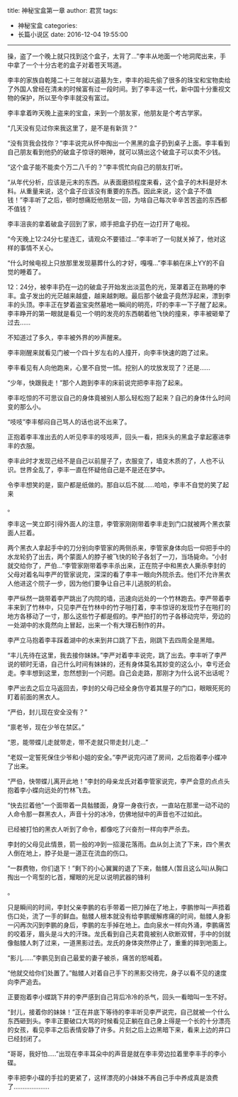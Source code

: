 title: 神秘宝盒第一章
author: 君赏
tags:
  - 神秘宝盒
categories:
  - 长篇小说区
date: 2016-12-04 19:55:00
---
操，盗了一个晚上就只找到这个盒子，太背了…”李丰从地面一个地洞爬出来，手中拿了一个十分古老的盒子对着苍天骂道。

李丰的家族自乾隆二十三年就以盗墓为生，李丰的祖先偷了很多的珠宝和宝物卖给了外国人曾经在清未的时候富有过一段时间。到了李丰这一代，新中国十分重视文物的保护，所以至今李丰就没有富过。

李丰拿着昨天晚上盗来的宝盒，来到一个朋友家，他朋友是个考古学家。

“几天没有见过你来我这里了，是不是有新货？”

“没有货我会找你？”李丰说完从怀中掏出一个黑黑的盒子扔到桌子上面。李丰看到自己朋友看到他扔的破盒子惊讶的眼神，就可以猜出这个破盒子可以卖不少钱。

“这个盒子能不能卖个万二八千的？”李丰慌忙向自己的朋友打听。

“从年代分析，应该是元末的东西。从表面磨损程度来看，这个盒子的木料是好木料。从重量来说，这个盒子应该没有重要的东西。因此来说，这个盒子不值钱！”李丰听了之后，顿时想痛贬他朋友一回，为啥自己每次辛辛苦苦盗的东西都不值钱？

李丰沮丧的拿着破盒子回到了家，顺手把盒子扔在一边打开了电视。

“今天晚上12:24分七星连汇，请观众不要错过…”李丰听了一句就关掉了，他对这样的事情不关心。

“什么时候电视上只放那里发现墓葬什么的才好，嘎嘎…”李丰躺在床上YY的不自觉的睡着了。

12：24分，被李丰扔在一边的破盒子开始发出淡蓝色的光，笼罩着正在熟睡的李丰。盒子发出的光茫越来越盛，越来越刺眼。最后那个破盒子竟然浮起来，漂到李丰的头顶。李丰正在梦着盗宝突然墓地一瞬间的明亮，吓的李丰一下子醒了起来。李丰睁开的第一眼就是看见一个明的发亮的东西朝着他飞快的撞来，李丰被砸晕了过去……

不知道过了多久，李丰被外界的吵声醒来。

李丰刚醒来就看见门被一个四十岁左右的人撞开，向李丰快速的跑了过来。

李丰看见有人向他跑来，心里不自觉一怵。挖别人的坟放发现了？还是……

“少年，快跟我走！”那个人跑到李丰的床前说完把李丰抱了起来。

李丰吃惊的不可思议自己的身体竟被别人那么轻松抱了起来？自己的身体什么时间变的那么小。

“吱吱”李丰郁闷自己骂人的话也说不出来了。

正抱着李丰准出去的人听见李丰的吱吱声，回头一看，把床头的黑盒子拿起塞进李丰的衣服。

李丰此时才发现己经不是自己以前屋子了，衣服变了，墙变木质的了，人也不认识。世界全乱了，李丰一直在怀疑他自己是不是还在梦中。

令李丰想笑的是，窗户都是纸做的。那自以后不就……哈哈，李丰不自觉的笑了起来

。

李丰这一笑立即引得外面人的注意，李管家刚刚带着李丰走到门口就被两个黑衣蒙面人拦着。

两个黑衣人拿起手中的刀分别向李管家的两侧杀来，李管家身体向后一仰把手中的水龙轮扔了出去，两个蒙面人的脖子被飞快的轮子各划了一刀，当场毙命。“小封就交给你了，严伯…”李管家刚带着李丰杀出来，正在院子中和黑衣人撕杀李封的父母对着名叫李严的管家说完，深深的看了李丰一眼向外院杀去。他们不允许黑衣人他进这个院子一步，因为他们要争让自己丰儿逃脱的机会。

李严纵然一跳带着李严跳出了内院的墙，迅速向远处的一个竹林跑去。李严带着李丰来到了竹林中，只见李严在竹林中的竹子啪打着，李丰惊讶的发现竹子在啪打的地方各移动了一寸，那么这些竹子都是假的。李严拍打的竹子各移动完毕，旁边的一处湖中的水竟然向上冒起，出来一个有大理石制作的井。

李严立马抱着李丰踩着湖中的水来到井口跳了下去，刚跳下去四周全是黑暗。

“丰儿先待在这里，我去接你妹妹。”李严对着李丰说完，跳了出去。李丰听了李严说的顿时无语，自己什么时间有妹妹的，还有身体莫名其妙变的这么小，幸亏还会走。李丰想到这里，忽然想到一个问题。自己会走路，那刚才为什么说不出话呢？

李严出去之后立马返回去，李封的父母己经全身伤守着其屋子的门口，眼眼死死的盯着前面的黑衣人。

“严伯，封儿现在安全没有？”

“禀老爷，现在少爷在禁区。”

“恩，能带蝶儿走就带走，带不走就只带走封儿走…”

“老奴一定誓死保住少爷和小姐的安全。”李严说完闪进了房间，之后抱着李小蝶冲了出来。

“严伯，快带蝶儿离开此地！”李封的母亲龙氏对着李管家说完，李严会意的点点头抱着李小蝶向远处的竹林飞去。

“快去拦着他”一个面带着一具骷髅面，身穿一身夜行衣，一直站在那里一动不动的人命令那一群黑衣人，声音十分的冰冷，仿佛地狱中的声音也不过如此。

已经被打怕的黑衣人听到了命令，都像吃了兴奋剂一样向李严杀去。

李封的父母见此情景，箭一般的冲到一招漫花落雨。血从剑上流了下来，四个黑衣人倒在地上，脖子处是一道正在流血的伤口。

“一群费物，你们退下！”剩下的小心翼翼的退了下来，骷髅人(暂且这么叫)从胸口掏出一个弯型的匕首，耀眼的光足以说明武器的锋利

。

只是瞬间的时间，李封父亲李鹏的右手带着一把刀掉在了地上，李鹏惨叫一声捂着伤口处，流了一手的鲜血。骷髅人根本就没有给李鹏缓解疼痛的时间，骷髅人身影一闪再次闪到李鹏的身后，李鹏的左手掉在地上。血向泉水一样向外涌，李鹏痛苦的咬着牙，眉头是斗大的汗珠。龙氏看到自己夫君竟被别人砍断双臂，手中的剑就像骷髅人刺了过来，一道黑影过去。龙氏的身体突然停止了，重重的摔到地面上。

“影儿……”李鹏见到自己最爱的妻子被杀，痛苦的怒喊着。

“他就交给你们处置了。”骷髅人对着自己手下的黑影交待完，身子以看不见的速度向李严追去。

正要抱着李小蝶跳下井的李严感到自己背后冷冷的杀气，回头一看暗叫一生不好。

“封儿，接着你的妹妹！”正在井底下等待的李丰听见李严说完，自己就被一个什么东西砸到头。李丰正要破口大骂的时候看见正躺在自己身上得是一个长的十分漂亮的女孩，看见李丰之后表情安静了许多。片刻之后上边黑暗下来，看来上边的井口已经封闭了。

“哥哥，我好怕.....”出现在李丰耳朵中的声音是就在李丰旁边拉着里李丰手的李小碟。

李丰把李小碟的手拉的更紧了，这样漂亮的小妹妹不再自己手中养成真是浪费了....................

